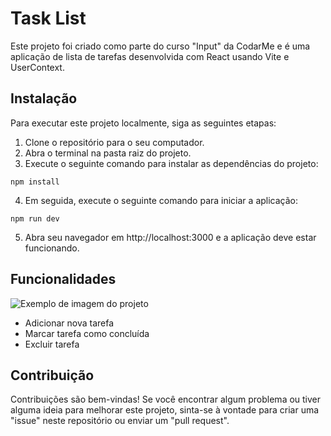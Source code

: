 # Task List

Este projeto foi criado como parte do curso "Input" da CodarMe e é uma aplicação de lista de tarefas desenvolvida com React usando Vite e UserContext.

## Instalação

Para executar este projeto localmente, siga as seguintes etapas:

1. Clone o repositório para o seu computador.
2. Abra o terminal na pasta raiz do projeto.
3. Execute o seguinte comando para instalar as dependências do projeto:

`npm install`

4. Em seguida, execute o seguinte comando para iniciar a aplicação:

`npm run dev`

5. Abra seu navegador em http://localhost:3000 e a aplicação deve estar funcionando.

## Funcionalidades

![Exemplo de imagem do projeto](https://i.imgur.com/Z8K0tpx.png)

- Adicionar nova tarefa
- Marcar tarefa como concluída
- Excluir tarefa

## Contribuição

Contribuições são bem-vindas! Se você encontrar algum problema ou tiver alguma ideia para melhorar este projeto, sinta-se à vontade para criar uma "issue" neste repositório ou enviar um "pull request".
